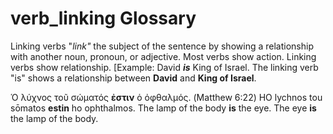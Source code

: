 # verb_linking Glossary
Linking verbs "*link"* the subject of the sentence by showing a relationship with another noun, pronoun, or adjective. Most verbs show action. Linking verbs show relationship. [Example:  David ***is*** King of Israel.  The linking verb "is" shows a relationship between **David** and **King of Israel**.

Ὁ   λύχνος   τοῦ  σώματός   **ἐστιν** ὁ   ὀφθαλμός.        (Matthew 6:22)
HO  lychnos  tou  sōmatos   **estin** ho  ophthalmos.
The lamp     of   the body   **is**   the eye.
                                      The eye **is** the lamp of the body.  

